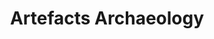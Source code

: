 ---
title: Artefacts Archaeology
longTitle: 'Artefacts, Archaeology'
tags:
- gccommon
relatedTerm:
- "[[Archaeological investigations]]"
---